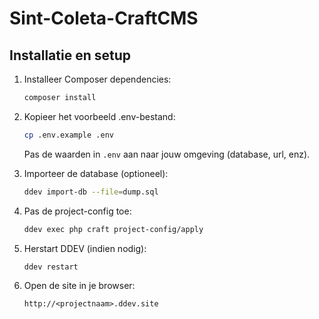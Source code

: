 # Sint-Coleta-CraftCMS

## Installatie en setup

1. Installeer Composer dependencies:
	```sh
	composer install
	```

2. Kopieer het voorbeeld .env-bestand:
	```sh
	cp .env.example .env
	```
	Pas de waarden in `.env` aan naar jouw omgeving (database, url, enz).

3. Importeer de database (optioneel):
	```sh
	ddev import-db --file=dump.sql
	```

4. Pas de project-config toe:
	```sh
	ddev exec php craft project-config/apply
	```

5. Herstart DDEV (indien nodig):
	```sh
	ddev restart
	```

6. Open de site in je browser:
	```
	http://<projectnaam>.ddev.site
	```

